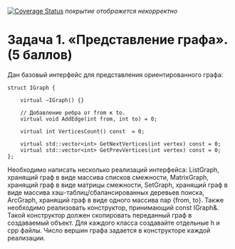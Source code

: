 [![Coverage Status](https://coveralls.io/repos/github/tUnknownLegend/ParkAlgs/badge.svg?branch=3.1)](https://coveralls.io/github/tUnknownLegend/ParkAlgs?branch=3.1) *покрытие отображется некорректно*

# Задача 1. «Представление графа».(5 баллов)
Дан базовый интерфейс для представления ориентированного графа:

    struct IGraph {

        virtual ~IGraph() {}

        // Добавление ребра от from к to.
        virtual void AddEdge(int from, int to) = 0;

        virtual int VerticesCount() const  = 0;

        virtual std::vector<int> GetNextVertices(int vertex) const = 0;
        virtual std::vector<int> GetPrevVertices(int vertex) const = 0;
    };

Необходимо написать несколько реализаций интерфейса:
ListGraph, хранящий граф в виде массива списков смежности,
MatrixGraph, хранящий граф в виде матрицы смежности,
SetGraph, хранящий граф в виде массива хэш-таблиц/сбалансированных деревьев поиска,
ArcGraph, хранящий граф в виде одного массива пар {from, to}.
Также необходимо реализовать конструктор, принимающий const IGraph&. Такой конструктор должен скопировать переданный граф в создаваемый объект.
Для каждого класса создавайте отдельные h и cpp файлы.
Число вершин графа задается в конструкторе каждой реализации.
